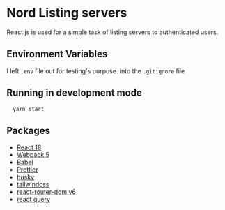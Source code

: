 
# Nord Listing servers

React.js is used for a simple task of listing servers to authenticated users.




## Environment Variables

I left `.env` file out for testing's purpose. into the `.gitignore` file


## Running in development mode


```bash
  yarn start
```


## Packages
- [React 18](https://reactjs.org/)
- [Webpack 5](https://webpack.js.org/blog/2020-10-10-webpack-5-release/)
- [Babel](https://babeljs.io/)
- [Prettier](https://prettier.io/)
- [husky](https://typicode.github.io/husky/)
- [tailwindcss](https://tailwindcss.com/)
- [react-router-dom v6](https://reactrouter.com/en/main)
- [react query](https://tanstack.com/query/v4)

